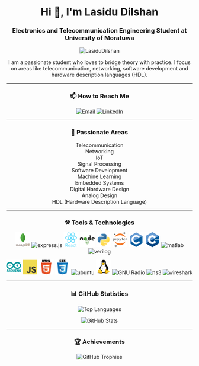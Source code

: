 <h1 align="center">Hi 👋, I'm Lasidu Dilshan</h1>
<h3 align="center">Electronics and Telecommunication Engineering Student at University of Moratuwa</h3>

<p align="center">
  <img src="https://komarev.com/ghpvc/?username=LasiduDilshan&label=Profile%20views&color=0e75b6&style=flat" alt="LasiduDilshan" />
</p>

<p align="center">
  I am a passionate student who loves to bridge theory with practice. I focus on areas like telecommunication, networking, software development and hardware description languages (HDL).
</p>

---

<h3 align="center">📫 How to Reach Me</h3>
<p align="center">
  <a href="mailto:dilshanlasindu0@gmail.com">
    <img src="https://img.shields.io/badge/Email-dilshanlasindu0@gmail.com-red?style=for-the-badge&logo=gmail" alt="Email">
  </a>
  <a href="https://www.linkedin.com/in/lasidu-dilshan-236368268/" target="_blank">
    <img src="https://img.shields.io/badge/LinkedIn-Lasidu%20Dilshan-blue?style=for-the-badge&logo=linkedin" alt="LinkedIn">
  </a>
</p>

---


<h3 align="center">🎯 Passionate Areas</h3>
<div align="center">
  Telecommunication<br>
  Networking<br>
  IoT<br>
  Signal Processing<br>
  Software Development<br>
  Machine Learning<br>
  Embedded Systems<br>
  Digital Hardware Design<br>
  Analog Design<br>
  HDL (Hardware Description Language)
</div>

---

<h3 align="center">⚒️ Tools & Technologies</h3>
<div align="center">
  <p>
    <img src="https://raw.githubusercontent.com/devicons/devicon/master/icons/mongodb/mongodb-original-wordmark.svg" alt="mongodb" width="40" height="40"/>
    <img src="https://logowik.com/content/uploads/images/express-js1720895488.logowik.com.webp" alt="express.js" width="40" height="40"/>
    <img src="https://raw.githubusercontent.com/devicons/devicon/master/icons/react/react-original-wordmark.svg" alt="react" width="40" height="40"/>
    <img src="https://raw.githubusercontent.com/devicons/devicon/master/icons/nodejs/nodejs-original-wordmark.svg" alt="nodejs" width="40" height="40"/>
    <img src="https://raw.githubusercontent.com/devicons/devicon/master/icons/python/python-original.svg" alt="python" width="40" height="40"/>
    <img src="https://raw.githubusercontent.com/devicons/devicon/master/icons/jupyter/jupyter-original-wordmark.svg" alt="jupyter notebook" width="40" height="40"/>
    <img src="https://raw.githubusercontent.com/devicons/devicon/master/icons/c/c-original.svg" alt="c" width="40" height="40"/>
    <img src="https://raw.githubusercontent.com/devicons/devicon/master/icons/cplusplus/cplusplus-original.svg" alt="cplusplus" width="40" height="40"/>
    <img src="https://upload.wikimedia.org/wikipedia/commons/2/21/Matlab_Logo.png" alt="matlab" width="40" height="40"/>
    <img src="https://static-00.iconduck.com/assets.00/file-type-verilog-icon-1024x1024-1hv3ysgx.png" alt="verilog" width="40" height="40"/>
  </p>
  <p>
    <img src="https://raw.githubusercontent.com/devicons/devicon/master/icons/arduino/arduino-original-wordmark.svg" alt="arduino" width="40" height="40"/>
    <img src="https://raw.githubusercontent.com/devicons/devicon/master/icons/javascript/javascript-original.svg" alt="javascript" width="40" height="40"/>
    <img src="https://raw.githubusercontent.com/devicons/devicon/master/icons/html5/html5-original-wordmark.svg" alt="html5" width="40" height="40"/>
    <img src="https://raw.githubusercontent.com/devicons/devicon/master/icons/css3/css3-original-wordmark.svg" alt="css3" width="40" height="40"/>
    <img src="https://seeklogo.com/images/U/ubuntu-logo-8B7C9ED4AD-seeklogo.com.png" alt="ubuntu" width="40" height="40"/>
    <img src="https://raw.githubusercontent.com/devicons/devicon/master/icons/linux/linux-original.svg" alt="linux" width="40" height="40"/>
    <img src="https://avatars.githubusercontent.com/u/1278659?v=4" alt="GNU Radio" width="40" height="40"/>
    <img src="https://encrypted-tbn0.gstatic.com/images?q=tbn:ANd9GcSXv11CLfTidJCjOuCHnUPajHMFVIBQ0W0mFw&s" alt="ns3" width="40" height="40"/>
    <img src="https://encrypted-tbn0.gstatic.com/images?q=tbn:ANd9GcQOQzlAHhwWDMp06rcLGU3_SolqbGq_U-cpFg&s" alt="wireshark" width="40" height="40"/>
  </p>
</div>

---

<h3 align="center">📊 GitHub Statistics</h3>
<div align="center">
  <p>
    <img src="https://github-readme-stats.vercel.app/api/top-langs?username=LasiduDilshan&show_icons=true&locale=en&layout=compact&langs_count=8&theme=radical" alt="Top Languages">
  </p>
  <p>
    <img src="https://github-readme-stats.vercel.app/api?username=LasiduDilshan&show_icons=true&theme=radical" alt="GitHub Stats">
  </p>
</div>

---


<h3 align="center">🏆 Achievements</h3>
<div align="center">
  <img src="https://github-profile-trophy.vercel.app/?username=LasiduDilshan&theme=onedark&row=1&column=6" alt="GitHub Trophies">
</div>
